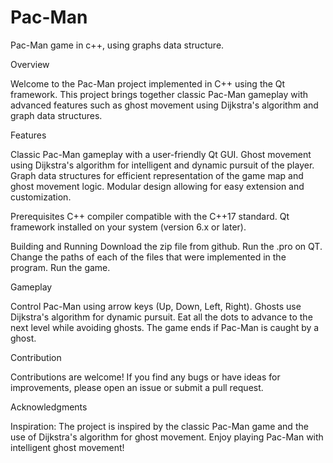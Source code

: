 # Pac-Man
Pac-Man game in c++, using graphs data structure.


Overview

Welcome to the Pac-Man project implemented in C++ using the Qt framework. This project brings together classic Pac-Man gameplay with advanced features such as ghost movement using Dijkstra's algorithm and graph data structures.

Features

Classic Pac-Man gameplay with a user-friendly Qt GUI.
Ghost movement using Dijkstra's algorithm for intelligent and dynamic pursuit of the player.
Graph data structures for efficient representation of the game map and ghost movement logic.
Modular design allowing for easy extension and customization.


Prerequisites
C++ compiler compatible with the C++17 standard.
Qt framework installed on your system (version 6.x or later).

Building and Running
Download the zip file from github.
Run the .pro on QT.
Change the paths of each of the files that were implemented in the program.
Run the game.

Gameplay

Control Pac-Man using arrow keys (Up, Down, Left, Right).
Ghosts use Dijkstra's algorithm for dynamic pursuit.
Eat all the dots to advance to the next level while avoiding ghosts.
The game ends if Pac-Man is caught by a ghost.

Contribution

Contributions are welcome! If you find any bugs or have ideas for improvements, please open an issue or submit a pull request.

Acknowledgments

Inspiration: The project is inspired by the classic Pac-Man game and the use of Dijkstra's algorithm for ghost movement.
Enjoy playing Pac-Man with intelligent ghost movement!

